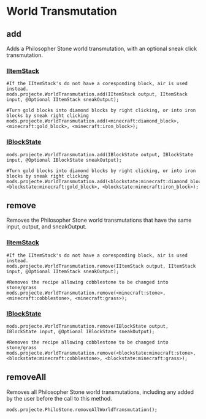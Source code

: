# World Transmutation

## add

Adds a Philosopher Stone world transmutation, with an optional sneak click transmutation.

### [IItemStack](/Vanilla/Items/IItemStack/)
```
#If the IItemStack's do not have a coresponding block, air is used instead.
mods.projecte.WorldTransmutation.add(IItemStack output, IItemStack input, @Optional IItemStack sneakOutput);

#Turn gold blocks into diamond blocks by right clicking, or into iron blocks by sneak right clicking 
mods.projecte.WorldTransmutation.add(<minecraft:diamond_block>, <minecraft:gold_block>, <minecraft:iron_block>);
```

### [IBlockState](/Vanilla/Blocks/IBlockState/)

```
mods.projecte.WorldTransmutation.add(IBlockState output, IBlockState input, @Optional IBlockState sneakOutput);

#Turn gold blocks into diamond blocks by right clicking, or into iron blocks by sneak right clicking
mods.projecte.WorldTransmutation.add(<blockstate:minecraft:diamond_block>, <blockstate:minecraft:gold_block>, <blockstate:minecraft:iron_block>);
```


## remove

Removes the Philosopher Stone world transmutations that have the same input, output, and sneakOutput.

### [IItemStack](/Vanilla/Items/IItemStack/)
```
#If the IItemStack's do not have a coresponding block, air is used instead.
mods.projecte.WorldTransmutation.remove(IItemStack output, IItemStack input, @Optional IItemStack sneakOutput);

#Removes the recipe allowing cobblestone to be changed into stone/grass
mods.projecte.WorldTransmutation.remove(<minecraft:stone>, <minecraft:cobblestone>, <minecraft:grass>);
```

### [IBlockState](/Vanilla/Blocks/IBlockState/)

```
mods.projecte.WorldTransmutation.remove(IBlockState output, IBlockState input, @Optional IBlockState sneakOutput);

#Removes the recipe allowing cobblestone to be changed into stone/grass
mods.projecte.WorldTransmutation.remove(<blockstate:minecraft:stone>, <blockstate:minecraft:cobblestone>, <blockstate:minecraft:grass>); 
```


## removeAll

Removes all Philosopher Stone world transmutations, including any added by the user before the call to this method.

```
mods.projecte.PhiloStone.removeAllWorldTransmutation();
```